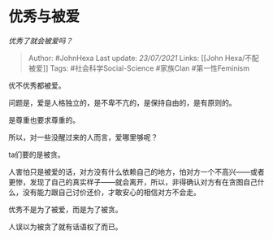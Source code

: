 # 优秀与被爱
*优秀了就会被爱吗？*

> Author: #JohnHexa
Last update: *23/07/2021* 
Links: [[John Hexa/不配被爱]]
Tags:  #社会科学Social-Science #家族Clan #第一性Feminism



优不优秀都被爱。

问题是，爱是人格独立的，是不卑不亢的，是保持自由的，是有原则的。

是尊重也要求尊重的。

所以，对一些没醒过来的人而言，爱哪里够呢？

ta们要的是被贪。

人害怕只是被爱的话，对方没有什么依赖自己的地方，怕对方一个不高兴——或者更惨，发现了自己的真实样子——就会离开，所以，非得确认对方有在贪图自己什么，没有能力跟自己讨价还价，才敢安心的相信对方不会走。

优秀不是为了被爱，而是为了被贪。

人误以为被贪了就有话语权了而已。



